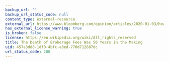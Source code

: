 ```yaml
---
backup_url: ''
backup_url_status_code: null
content_type: external-resource
external_url: https://www.bloomberg.com/opinion/articles/2020-01-03/how-nyse-went-from-quasi-cartel-to-zero-fee-stock-trading
has_external_license_warning: true
is_broken: false
license: https://en.wikipedia.org/wiki/All_rights_reserved
title: The Death of Brokerage Fees Was 50 Years in the Making
uid: 457a3dd8-1df0-4bfc-a8ed-770d712687dc
url_status_code: 200
---
```

